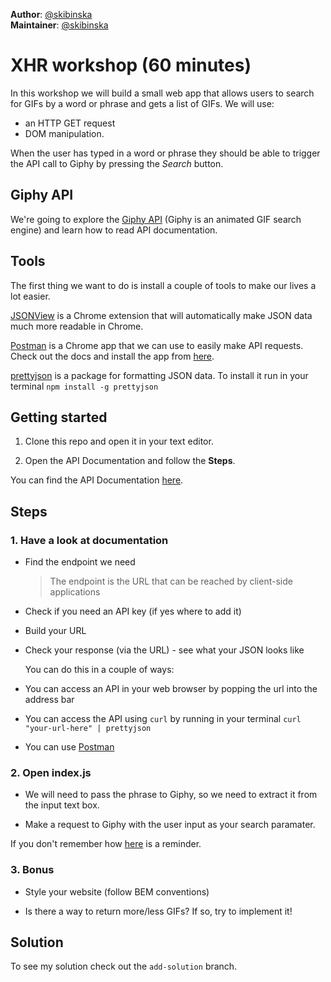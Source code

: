**Author**: [@skibinska](https://github.com/skibinska)  
**Maintainer**: [@skibinska](https://github.com/skibinska)

# XHR workshop (60 minutes)

In this workshop we will build a small web app that allows users to search for GIFs by a word or phrase and gets a list of GIFs. We will use:
- an HTTP GET request
- DOM manipulation.

When the user has typed in a word or phrase they should be able to trigger the API call to Giphy by pressing the *Search* button.

## Giphy API

We're going to explore the [Giphy API](http://api.giphy.com/) (Giphy is an animated GIF search engine) and learn how to read API documentation.



## Tools

The first thing we want to do is install a couple of tools to make our lives a lot easier.

[JSONView](https://chrome.google.com/webstore/detail/jsonview/chklaanhfefbnpoihckbnefhakgolnmc) is a Chrome extension that will automatically make JSON data much more readable in Chrome.

[Postman](https://www.getpostman.com/) is a Chrome app that we can use to easily make API requests. Check out the docs and install the app from [here](https://www.getpostman.com/docs/).

[prettyjson](https://www.npmjs.com/package/prettyjson) is a package for formatting JSON data. To install it run in your terminal `npm install -g prettyjson`

## Getting started

1. Clone this repo and open it in your text editor.

2. Open the API Documentation and follow the **Steps**.

You can find the API Documentation [here](https://developers.giphy.com/docs/).

## Steps

### 1. Have a look at documentation

- Find the endpoint we need

   > The endpoint is the URL that can be reached by client-side applications

- Check if you need an API key (if yes where to add it)

- Build your URL

- Check your response (via the URL) - see what your JSON looks like

  You can do this in a couple of ways:

 - You can access an API in your web browser by popping the url into the address bar

 - You can access the API using `curl` by running in your terminal `curl "your-url-here" | prettyjson`

 - You can use [Postman](https://www.getpostman.com/docs/)

### 2. Open index.js  

- We will need to pass the phrase to Giphy, so we need to extract it from the input text box.

- Make a request to Giphy with the user input as your search paramater.

If you don't remember how [here](https://github.com/lucymonie/api-workshop/blob/master/03-xmlhttprequest.md)
is a reminder.

### 3. Bonus

 - Style your website (follow BEM conventions)

 - Is there a way to return more/less GIFs? If so, try to implement it!

## Solution

To see my solution check out the `add-solution` branch.
